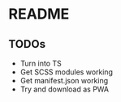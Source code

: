 # README

## TODOs

* Turn into TS
* Get SCSS modules working
* Get manifest.json working
* Try and download as PWA
